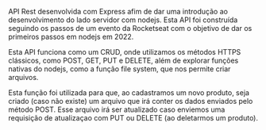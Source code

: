 API Rest desenvolvida com Express afim de dar uma introdução ao desenvolvimento do lado servidor com nodejs.
Esta API foi construída seguindo os passos de um evento da Rocketseat com o objetivo de dar os primeiros passos em nodejs em 2022.

Esta API funciona como um CRUD, onde utilizamos os métodos HTTPS clássicos, como POST, GET, PUT e DELETE, além de explorar funções nativas do nodejs, como a função file system, que nos permite criar arquivos.


Esta função foi utilizada para que, ao cadastramos um novo produto, seja criado (caso não existe) um arquivo que irá conter os dados enviados pelo método POST. Esse arquivo irá ser atualizado caso enviemos uma requisição de atualizaçao com PUT ou DELETE (ao deletarmos um produto).
